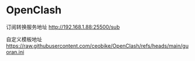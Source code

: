 # OpenClash


订阅转换服务地址
http://192.168.1.88:25500/sub



自定义模板地址
https://raw.githubusercontent.com/ceobike/OpenClash/refs/heads/main/guoran.ini
